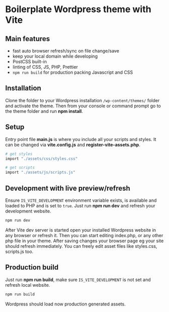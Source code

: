 # Boilerplate Wordpress theme with Vite

## Main features

- fast auto browser refresh/sync on file change/save
- keep your local domain while developing
- PostCSS built-in
- linting of CSS, JS, PHP, Prettier
- `npm run build` for production packing Javascript and CSS


## Installation

Clone the folder to your Wordpress installation `/wp-content/themes/` folder and activate the theme.
Then from your console or command prompt go to the theme folder and run **npm install**.


## Setup

Entry point file **main.js** is where you include all your scripts and styles. It can be changed via **vite.config.js** and **register-vite-assets.php**.

```bash
# get styles
import "./assets/css/styles.css"

# get scripts
import "./assets/js/scripts.js"
```

## Development with live preview/refresh

Ensure `IS_VITE_DEVELOPMENT` environment variable exists, is available and loaded to PHP and is set to `true`. Just run **npm run dev** and refresh your development website.

```bash
npm run dev
```
After Vite dev server is started open your installed Wordpress website in any browser or refresh it. Then you can start editing index.php, or any other php file in your theme. After saving changes your browser page eg your site should refresh immediately. You can freely edit asset files like styles.css, scripts.js too.


## Production build

Just run **npm run build**, make sure `IS_VITE_DEVELOPMENT` is not set and refresh local website.

```bash
npm run build
```
Wordpress should load now production generated assets.
